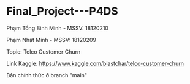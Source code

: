# Final_Project---P4DS
Phạm Tống Bình Minh - MSSV: 18120210 

Phạm Nhật Minh - MSSV: 18120209 

Topic: Telco Customer Churn 

Link Kaggle: https://www.kaggle.com/blastchar/telco-customer-churn 

Bản chính thức ở branch "main" 
